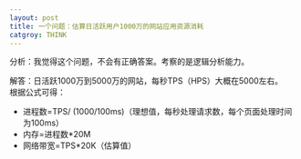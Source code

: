 ```yaml
---
layout: post
title: 一个问题：估算日活跃用户1000万的网站应用资源消耗
catgroy: THINK
---
```


分析：我觉得这个问题，不会有正确答案。考察的是逻辑分析能力。

解答：日活跃1000万到5000万的网站，每秒TPS（HPS）大概在5000左右。  
根据公式可得：

* 进程数=TPS/ (1000/100ms)（理想值，每秒处理请求数，每个页面处理时间为100ms）
* 内存=进程数*20M
* 网络带宽=TPS*20K（估算值）

